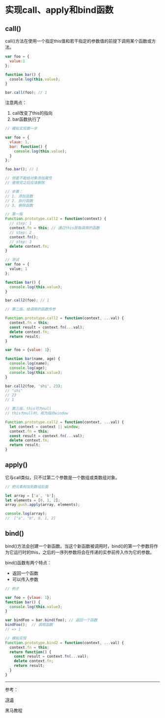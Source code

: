 # 实现call、apply和bind函数

## call()

call()方法在使用一个指定this值和若干指定的参数值的前提下调用某个函数或方法。

```js
var foo = {
  value:1
};

function bar() {
  cosole.log(this.value);
}

bar.call(foo); // 1
```

注意两点：

1. call改变了this的指向
2. bar函数执行了

```js
// 模拟实现第一步

var foo = {
  vlaue: 1,
  bar: function() {
  	console.log(this.value);
  }
};

foo.bar(); // 1

// 但是不能给对象添加属性
// 使用完之后应该删除

// 步骤：
// 1. 添加函数
// 2. 执行函数
// 3. 删除函数
```

```js
// 第一版
Function.prototype.call2 = function(context) {
  // step: 1
  context.fn = this; // 通过this获取调用的函数
  // step: 2
  context.fn();
  // step: 3
  delete context.fn;
}

// 测试
var foo = {
  value; 1
};

function bar() {
  console.log(this.value);
}

bar.call2(foo); // 1
```

```js
// 第二版，给调用的函数传参

Function.prototype.call2 = function(context, ...val) {
  context.fn = this;
  const result = context.fn(...val);
  delete context.fn;
  return result;
}

var foo = {value: 1};

function bar(name, age) {
  console.log(name);
  console.log(age);
  console.log(this.value);
}

bar.call2(foo, 'shi', 23);
// "shi"
// 23
// 1
```

```js
// 第三版，this可为null
// this为null时，视为指向window

Function.prototype.call2 = function(context, ...val) {
  let context = context || window;
  context.fn = this;
  const result = context.fn(...val);
  delete context.fn;
  return result;
}
```

## apply()

它与call类似，只不过第二个参数是一个数组或类数组对象。

```js
// 把元素附加到数组后面

let array = ['a', 'b'];
let elements = [0, 1, 2];
array.push.apply(array, elements);

console.log(array);
//  ["a", "b", 0, 1, 2]
```

## bind()

bind()方法会创建一个新函数。当这个新函数被调用时，bind()的第一个参数将作为它运行时的this，之后的一序列参数将会在传递的实参前传入作为它的参数。

bind()函数有两个特点：

- 返回一个函数
- 可以传入参数

```js
// 例子

var foo = {vlaue: 1};
function bar() {
  console.log(this.value);
}

var bindFoo = bar.bind(foo); // 返回一个函数
bindFoo();  // 调用函数
// => 1
```

```js
// 模拟实现
Function.prototype.bind2 = function(context, ...val) {
  context.fn = this;
  return function() {
  	const result = context.fn(...val);
    delete context.fn;
    return result;
  }
}
```

---

参考：

[冴语](https://github.com/mqyqingfeng/Blog/issues/12)

黑马教程